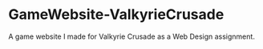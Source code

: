 # GameWebsite-ValkyrieCrusade
A game website I made for Valkyrie Crusade as a Web Design assignment.
